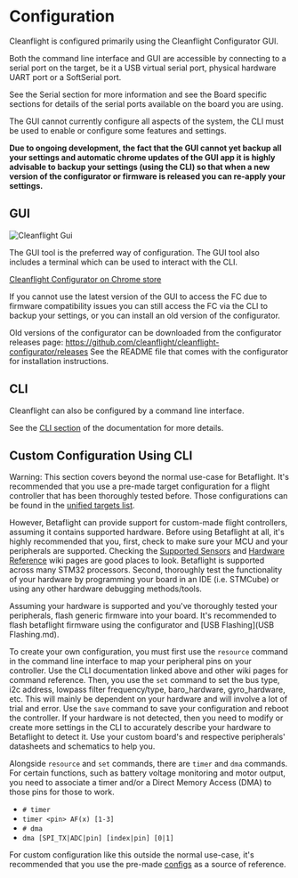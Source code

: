 # Configuration

Cleanflight is configured primarily using the Cleanflight Configurator GUI.

Both the command line interface and GUI are accessible by connecting to a serial port on the target,
be it a USB virtual serial port, physical hardware UART port or a SoftSerial port.

See the Serial section for more information and see the Board specific sections for details of the serial ports available on the board you are using.

The GUI cannot currently configure all aspects of the system, the CLI must be used to enable or configure
some features and settings.

__Due to ongoing development, the fact that the GUI cannot yet backup all your settings and automatic chrome updates of the GUI app it is highly advisable to backup your settings (using the CLI) so that when a new version of the configurator or firmware is released you can re-apply your settings.__


## GUI

![Cleanflight Gui](Screenshots/cleanflight-gui.png)

The GUI tool is the preferred way of configuration.  The GUI tool also includes a terminal which
can be used to interact with the CLI.

[Cleanflight Configurator on Chrome store](https://chrome.google.com/webstore/detail/cleanflight-configurator/enacoimjcgeinfnnnpajinjgmkahmfgb)

If you cannot use the latest version of the GUI to access the FC due to firmware compatibility issues you can still access the FC via the CLI to backup your settings, or you can install an old version of the configurator.

Old versions of the configurator can be downloaded from the configurator releases page: https://github.com/cleanflight/cleanflight-configurator/releases
See the README file that comes with the configurator for installation instructions.
 

## CLI

Cleanflight can also be configured by a command line interface.

See the [CLI section](Cli.md) of the documentation for more details.

## Custom Configuration Using CLI
Warning: This section covers beyond the normal use-case for Betaflight. It's recommended that you use a pre-made target configuration for a flight controller that has been thoroughly tested before. Those configurations can be found in the [unified targets list](https://github.com/betaflight/unified-targets/tree/master/configs/default).

However, Betaflight can provide support for custom-made flight controllers, assuming it contains supported hardware. Before using Betaflight at all, it's highly recommended that you, first, check to make sure your MCU and your peripherals are supported. Checking the [Supported Sensors](https://github.com/betaflight/betaflight/wiki/Supported-Sensors) and [Hardware Reference](https://github.com/betaflight/betaflight/wiki/Hardware-Reference) wiki pages are good places to look. Betaflight is supported across many STM32 processors. Second, thoroughly test the functionality of your hardware by programming your board in an IDE (i.e. STMCube) or using any other hardware debugging methods/tools. 

Assuming your hardware is supported and you've thoroughly tested your peripherals, flash generic firmware into your board. It's recommended to flash betaflight firmware using the configurator and [USB Flashing](USB Flashing.md). 

To create your own configuration, you must first use the `resource` command in the command line interface to map your peripheral pins on your controller. Use the CLI documentation linked above and other wiki pages for command reference. Then, you use the `set` command to set the bus type, i2c address, lowpass filter frequency/type, baro_hardware, gyro_hardware, etc. This will mainly be dependent on your hardware and will involve a lot of trial and error. Use the `save` command to save your configuration and reboot the controller. If your hardware is not detected, then you need to modify or create more settings in the CLI to accurately describe your hardware to Betaflight to detect it. Use your custom board's and respective peripherals' datasheets and schematics to help you.

Alongside `resource` and `set` commands, there are `timer` and `dma` commands. For certain functions, such as battery voltage monitoring and motor output, you need to associate a timer and/or a Direct Memory Access (DMA) to those pins for those to work.
- `# timer`
- `timer <pin> AF(x) [1-3]`
- `# dma`
- `dma [SPI_TX|ADC|pin] [index|pin] [0|1]`

For custom configuration like this outside the normal use-case, it's recommended that you use the pre-made [configs](https://github.com/betaflight/unified-targets/tree/master/configs/default) as a source of reference.

